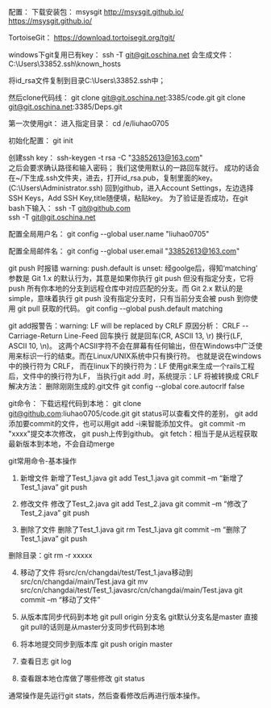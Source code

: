 配置：
下载安装包：
msysgit http://msysgit.github.io/
https://msysgit.github.io/


TortoiseGit：
https://download.tortoisegit.org/tgit/

windows下git复用已有key：
ssh -T git@git.oschina.net
会生成文件：C:\Users\33852\.ssh\known_hosts

 将id_rsa文件复制到目录C:\Users\33852\.ssh中；
 



然后clone代码线：
git clone git@git.oschina.net:3385/code.git
git clone git@git.oschina.net:3385/Deps.git



第一次使用git：
进入指定目录：
cd /e/liuhao0705

初始化配置：
git init

创建ssh key：
ssh-keygen -t rsa -C "33852613@163.com"  
之后会要求确认路径和输入密码；
我们这使用默认的一路回车就行。
成功的话会在~/下生成.ssh文件夹，进去，打开id_rsa.pub，复制里面的key。
(C:\Users\Administrator\.ssh)
回到github，进入Account Settings，左边选择SSH Keys，Add SSH Key,title随便填，粘贴key。
为了验证是否成功，在git bash下输入：
ssh -T git@github.com  
ssh -T git@git.oschina.net


配置全局用户名：
git config --global user.name "liuhao0705"

配置全局邮件名：
git config --global user.email "33852613@163.com"

git push 时报错 warning: push.default is unset:
经goolge后，得知‘matching’ 参数是 Git 1.x 的默认行为，其意是如果你执行 git push 但没有指定分支，它将 push 所有你本地的分支到远程仓库中对应匹配的分支。而 Git 2.x 默认的是 simple，意味着执行 git push 没有指定分支时，只有当前分支会被 push 到你使用 git pull 获取的代码。
git config --global push.default matching

git add报警告：warning: LF will be replaced by CRLF
原因分析：
CRLF -- Carriage-Return Line-Feed 回车换行
就是回车(CR, ASCII 13, \r) 换行(LF, ASCII 10, \n)。
这两个ACSII字符不会在屏幕有任何输出，但在Windows中广泛使用来标识一行的结束。而在Linux/UNIX系统中只有换行符。
也就是说在windows中的换行符为 CRLF， 而在linux下的换行符为：LF
使用git来生成一个rails工程后，文件中的换行符为LF， 当执行git add .时，系统提示：LF 将被转换成 CRLF
解决方法：
删除刚刚生成的.git文件
git config --global core.autocrlf false  

git命令：
下载远程代码到本地：
git clone git@github.com:liuhao0705/code.git
git status可以查看文件的差别，
git add 添加要commit的文件，也可以用git add -i来智能添加文件。
git commit -m "xxxx"提交本次修改，
git push上传到github。
git fetch：相当于是从远程获取最新版本到本地，不会自动merge


git常用命令-基本操作
1) 新增文件
新增了Test_1.java
git add Test_1.java
git commit –m “新增了Test_1.java”
git push

2) 修改文件
修改了Test_2.java
git add Test_2.java
git commit –m “修改了Test_2.java”
git push

3) 删除了文件
删除了Test_1.java
git rm Test_1.java
git commit –m “删除了Test_1.java”
git push

删除目录：git rm -r xxxxx

4) 移动了文件
将src/cn/changdai/test/Test_1.java移动到
src/cn/changdai/main/Test.java
git mv src/cn/changdai/test/Test_1.javasrc/cn/changdai/main/Test.java
git commit –m “移动了文件”

5) 从版本库同步代码到本地
git pull origin 分支名
git默认分支名是master
直接git pull的话则是从master分支同步代码到本地

6) 将本地提交同步到版本库
git push origin master

7) 查看日志
git log

8) 查看跟本地仓库做了哪些修改
git status

通常操作是先运行git stats，然后查看修改后再进行版本操作。


